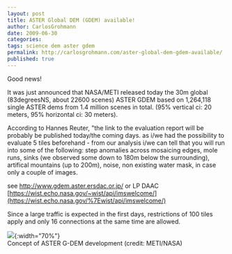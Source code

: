 ```yaml
---
layout: post
title: ASTER Global DEM (GDEM) available!
author: CarlosGrohmann
date: 2009-06-30
categories: 
tags: science dem aster gdem 
permalink: http://carlosgrohmann.com/aster-global-dem-gdem-available/
published: true
---
```


Good news!  
  
It was just announced that NASA/METI released today the 30m global (83degreesNS, about 22600 scenes) ASTER GDEM based on 1,264,118 single ASTER dems from 1.4 million scenes  in total. (95% vertical ci: 20 meters, 95% horizontal ci: 30 meters).  

According to Hannes Reuter, "the link to the evaluation report will be probably be published today/the coming days. as i/we had the possibility to evaluate 5 tiles beforehand - from our analysis i/we can tell that you will run into some of the following: step anomalies across mosaicing edges, mole runs, sinks (we observed some down to 180m below the surrounding), artifical mountains (up to 200m), noise, non existing water mask, in case only a couple of images.

see <http://www.gdem.aster.ersdac.or.jp/>  or LP DAAC [https://wist.echo.nasa.gov/~wist/api/imswelcome/](https://wist.echo.nasa.gov/%7Ewist/api/imswelcome/)  

Since a large traffic is expected in the first days, restrictions of 100 tiles apply and only 16 connections at the same time are allowed.  

![](http://www.ersdac.or.jp/GDEM/E/image/5.jpg){:width="70%"}   
Concept of ASTER G-DEM development (credit: METI/NASA)
